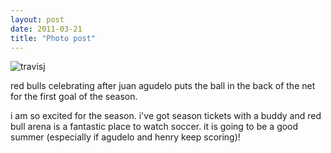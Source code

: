 ```yaml
---
layout: post
date: 2011-03-21
title: "Photo post"
---
```

![travisj](/images/4d87ed35abd86c1e89f65e358f56105ee2e0381fe7e2e5a06c2baf3ee198316f.jpg)

<p>red bulls celebrating after juan agudelo puts the ball in the back of the net for the first goal of the season. </p>&#13;
<p>i am so excited for the season. i've got season tickets with a buddy and red bull arena is a fantastic place to watch soccer. it is going to be a good summer (especially if agudelo and henry keep scoring)!</p> 
